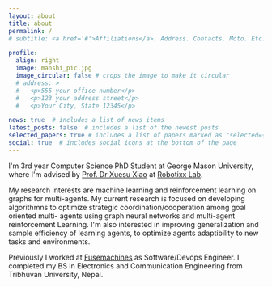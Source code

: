 ```yaml
---
layout: about
title: about
permalink: /
# subtitle: <a href='#'>Affiliations</a>. Address. Contacts. Moto. Etc.

profile:
  align: right
  image: manshi_pic.jpg
  image_circular: false # crops the image to make it circular 
  # address: >
  #   <p>555 your office number</p>
  #   <p>123 your address street</p>
  #   <p>Your City, State 12345</p>

news: true  # includes a list of news items
latest_posts: false  # includes a list of the newest posts
selected_papers: true # includes a list of papers marked as "selected={true}"
social: true  # includes social icons at the bottom of the page
---
```

<!-- 
Write your biography here. Tell the world about yourself. Link to your favorite [subreddit](http://reddit.com). You can put a picture in, too. The code is already in, just name your picture `prof_pic.jpg` and put it in the `img/` folder.

Put your address / P.O. box / other info right below your picture. You can also disable any of these elements by editing `profile` property of the YAML header of your `_pages/about.md`. Edit `_bibliography/papers.bib` and Jekyll will render your [publications page](/al-folio/publications/) automatically.

Link to your social media connections, too. This theme is set up to use [Font Awesome icons](http://fortawesome.github.io/Font-Awesome/) and [Academicons](https://jpswalsh.github.io/academicons/), like the ones below. Add your Facebook, Twitter, LinkedIn, Google Scholar, or just disable all of them. -->
<!-- 
My research interests are machine learning and reinforcement learning on graphs for multi-agents. My current research is focused on developing algorithmns to optimize strategic coordination/cooperation among goal oriented multi- agents using graph neural networks and multi-agent reinforcement Learning. I’m also interested in improving generalization and sample efficiency of learning agents, with focus on transfer learning and meta learning to optimize agents adaptibility to new tasks and environments.
-->

I'm 3rd year Computer Science PhD Student at George Mason University, where I'm advised by [Prof. Dr Xuesu Xiao](https://cs.gmu.edu/~xiao/) at [Robotixx Lab](https://cs.gmu.edu/~xiao/RobotiXX/lab.html). 

My research interests are machine learning and reinforcement learning on graphs for multi-agents. My current research is focused on developing algorithmns to optimize strategic coordination/cooperation among goal oriented multi- agents using graph neural networks and multi-agent reinforcement Learning. I'm also interested in improving generalization and sample efficiency of learning agents, to optimize agents adaptibility to new tasks and environments.   

Previously I worked at [Fusemachines](https://fusemachines.com/) as Software/Devops Engineer. I completed my BS in Electronics and Communication Engineering from Tribhuvan University, Nepal.


 
